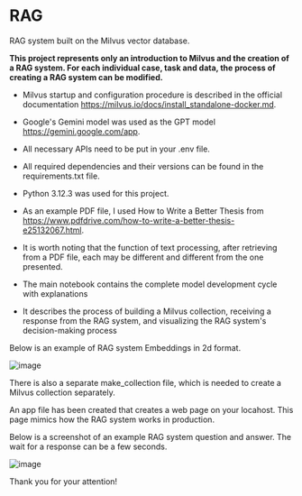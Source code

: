 # RAG
RAG system built on the Milvus vector database.

**This project represents only an introduction to Milvus and the creation of a RAG system. For each individual case, task and data, the process of creating a RAG system can be modified.**

 - Milvus startup and configuration procedure is described in the official documentation https://milvus.io/docs/install_standalone-docker.md. 

 - Google's Gemini model was used as the GPT model https://gemini.google.com/app.

 - All necessary APIs need to be put in your .env file.

 - All required dependencies and their versions can be found in the requirements.txt file.
 - Python 3.12.3 was used for this project.

 - As an example PDF file, I used How to Write a Better Thesis from https://www.pdfdrive.com/how-to-write-a-better-thesis-e25132067.html. 

 - It is worth noting that the function of text processing, after retrieving from a PDF file, each may be different and different from the one presented.

 - The main notebook contains the complete model development cycle with explanations
 - It describes the process of building a Milvus collection, receiving a response from the RAG system, and visualizing the RAG system's decision-making process

Below is an example of RAG system Embeddings in 2d format.

![image](https://github.com/user-attachments/assets/e99d9eec-ecc2-433d-ac02-35bf5d86f9c0)

There is also a separate make_collection file, which is needed to create a Milvus collection separately.

An app file has been created that creates a web page on your locahost. This page mimics how the RAG system works in production.

Below is a screenshot of an example RAG system question and answer. The wait for a response can be a few seconds.

![image](https://github.com/user-attachments/assets/814a10d2-1773-494a-a9e0-93615370576f)

Thank you for your attention!
